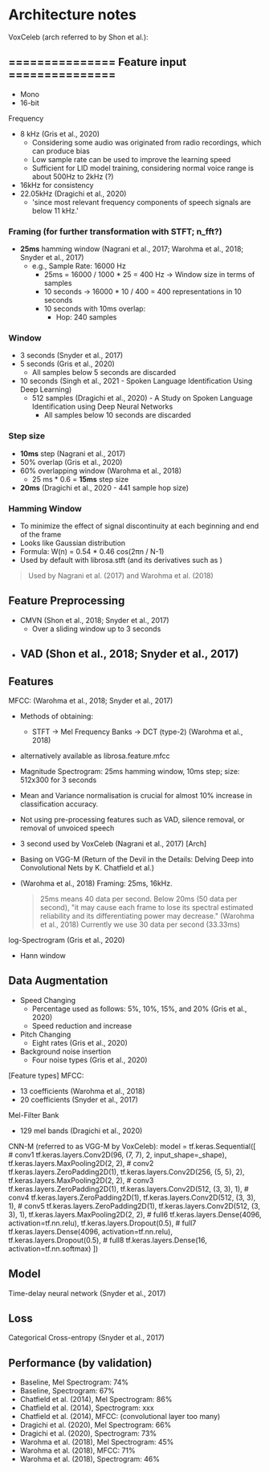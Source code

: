 # Architecture notes


VoxCeleb (arch referred to by Shon et al.):
## =============== Feature input ===============
- Mono
- 16-bit

Frequency
- 8 kHz (Gris et al., 2020)
    - Considering some audio was originated from radio recordings, which can produce bias
    - Low sample rate can be used to improve the learning speed
    - Sufficient for LID model training, considering normal voice range is about 500Hz to 2kHz (?)
- 16kHz for consistency
- 22.05kHz (Dragichi et al., 2020)
    - 'since most relevant frequency components of speech signals are below 11 kHz.'

### Framing (for further transformation with STFT; n_fft?)
- **25ms** hamming window (Nagrani et al., 2017; Warohma et al., 2018; Snyder et al., 2017)
    - e.g., Sample Rate: 16000 Hz
        - 25ms = 16000 / 1000 * 25 = 400 Hz -> Window size in terms of samples
        - 10 seconds -> 16000 * 10 / 400 = 400 representations in 10 seconds
        - 10 seconds with 10ms overlap:
            - Hop: 240 samples


### Window
- 3 seconds (Snyder et al., 2017)
- 5 seconds (Gris et al., 2020)
    - All samples below 5 seconds are discarded
- 10 seconds  (Singh et al., 2021 - Spoken Language Identification Using Deep Learning)
    - 512 samples (Dragichi et al., 2020) - A Study on Spoken Language Identification using Deep Neural Networks
        - All samples below 10 seconds are discarded

### Step size
- **10ms** step (Nagrani et al., 2017)
- 50% overlap (Gris et al., 2020)
- 60% overlapping window (Warohma et al., 2018)
    - 25 ms * 0.6 = **15ms** step size
- **20ms** (Dragichi et al., 2020 - 441 sample hop size)

### Hamming Window
- To minimize the effect of signal discontinuity at each beginning and end of the frame
- Looks like Gaussian distribution
- Formula: W(n) = 0.54 * 0.46 cos(2πn / N-1)
- Used by default with librosa.stft (and its derivatives such as )
> Used by Nagrani et al. (2017) and Warohma et al. (2018)

## Feature Preprocessing
- CMVN (Shon et al., 2018; Snyder et al., 2017)
    - Over a sliding window up to 3 seconds
- VAD (Shon et al., 2018; Snyder et al., 2017)
    -

## Features
MFCC: (Warohma et al., 2018; Snyder et al., 2017)
- Methods of obtaining:
    - STFT -> Mel Frequency Banks -> DCT (type-2) (Warohma et al., 2018)
- alternatively available as librosa.feature.mfcc

- Magnitude Spectrogram: 25ms hamming window, 10ms step; size: 512x300 for 3 seconds
- Mean and Variance normalisation is crucial for almost 10% increase in classification accuracy.
- Not using pre-processing features such as VAD, silence removal, or removal of unvoiced speech
- 3 second used by VoxCeleb (Nagrani et al., 2017)
[Arch]
- Basing on VGG-M (Return of the Devil in the Details: Delving Deep into Convolutional Nets by K. Chatfield et al.)
- (Warohma et al., 2018) Framing: 25ms, 16kHz.
    > 25ms means 40 data per second. Below 20ms (50 data per second), "it may cause each frame to lose its spectral estimated reliability and its differentiating power may decrease." (Warohma et al., 2018)
    > Currently we use 30 data per second (33.33ms)

log-Spectrogram (Gris et al., 2020)
- Hann window

## Data Augmentation
- Speed Changing
    - Percentage used as follows: 5%, 10%, 15%, and 20% (Gris et al., 2020)
    - Speed reduction and increase
- Pitch Changing
    - Eight rates (Gris et al., 2020)
- Background noise insertion
    - Four noise types (Gris et al., 2020)


[Feature types]
MFCC:
- 13 coefficients (Warohma et al., 2018)
- 20 coefficients (Snyder et al., 2017)

Mel-Filter Bank
- 129 mel bands (Dragichi et al., 2020)

CNN-M (referred to as VGG-M by VoxCeleb):
model = tf.keras.Sequential([
            # conv1
            tf.keras.layers.Conv2D(96, (7, 7), 2, input_shape=_shape),
            tf.keras.layers.MaxPooling2D(2, 2),
            # conv2
            tf.keras.layers.ZeroPadding2D(1),
            tf.keras.layers.Conv2D(256, (5, 5), 2),
            tf.keras.layers.MaxPooling2D(2, 2),
            # conv3
            tf.keras.layers.ZeroPadding2D(1),
            tf.keras.layers.Conv2D(512, (3, 3), 1),
            # conv4
            tf.keras.layers.ZeroPadding2D(1),
            tf.keras.layers.Conv2D(512, (3, 3), 1),
            # conv5
            tf.keras.layers.ZeroPadding2D(1),
            tf.keras.layers.Conv2D(512, (3, 3), 1),
            tf.keras.layers.MaxPooling2D(2, 2),
            # full6
            tf.keras.layers.Dense(4096, activation=tf.nn.relu),
            tf.keras.layers.Dropout(0.5),
            # full7
            tf.keras.layers.Dense(4096, activation=tf.nn.relu),
            tf.keras.layers.Dropout(0.5),
            # full8
            tf.keras.layers.Dense(16, activation=tf.nn.softmax)
        ])

## Model
Time-delay neural network (Snyder et al., 2017)


## Loss
Categorical Cross-entropy (Snyder et al., 2017)

## Performance (by validation)
- Baseline, Mel Spectrogram: 74%
- Baseline, Spectrogram: 67%
- Chatfield et al. (2014), Mel Spectrogram: 86%
- Chatfield et al. (2014), Spectrogram: xxx
- Chatfield et al. (2014), MFCC: (convolutional layer too many)
- Dragichi et al. (2020), Mel Spectrogram: 66%
- Dragichi et al. (2020), Spectrogram: 73%
- Warohma et al. (2018), Mel Spectrogram: 45%
- Warohma et al. (2018), MFCC: 71%
- Warohma et al. (2018), Spectrogram: 46%